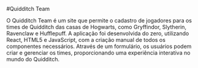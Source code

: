 #Quidditch Team

O Quidditch Team é um site que permite o cadastro de jogadores para os times de Quidditch das casas de Hogwarts, como Gryffindor, Slytherin, Ravenclaw e Hufflepuff. A aplicação foi desenvolvida do zero, utilizando React, HTML5 e JavaScript, com a criação manual de todos os componentes necessários. Através de um formulário, os usuários podem criar e gerenciar os times, proporcionando uma experiência interativa no mundo do Quidditch.





